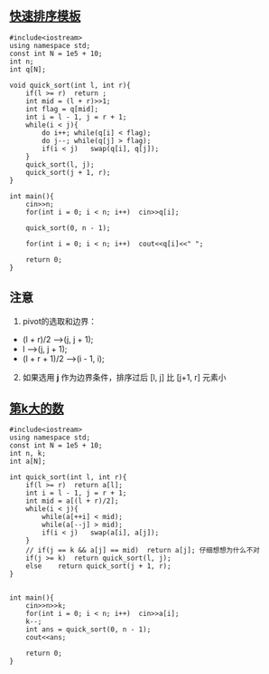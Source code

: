 ## [快速排序模板](https://www.acwing.com/activity/content/problem/content/819/)


```
#include<iostream>
using namespace std;
const int N = 1e5 + 10;
int n;
int q[N];

void quick_sort(int l, int r){
    if(l >= r)  return ;
    int mid = (l + r)>>1;
    int flag = q[mid];
    int i = l - 1, j = r + 1;
    while(i < j){
        do i++; while(q[i] < flag);
        do j--; while(q[j] > flag);
        if(i < j)   swap(q[i], q[j]);
    }
    quick_sort(l, j);
    quick_sort(j + 1, r);
}

int main(){
    cin>>n;
    for(int i = 0; i < n; i++)  cin>>q[i];
    
    quick_sort(0, n - 1);
    
    for(int i = 0; i < n; i++)  cout<<q[i]<<" ";
    
    return 0;
}
```
## 注意
1. pivot的选取和边界： 
- (l + r)/2 -->(j, j + 1); 
- l -->(j, j + 1); 
- (l + r + 1)/2 -->(i - 1, i);
2. 如果选用 **j** 作为边界条件，排序过后 [l, j] 比 [j+1, r] 元素小

## [第k大的数](https://www.acwing.com/problem/content/788/)

```
#include<iostream>
using namespace std;
const int N = 1e5 + 10;
int n, k;
int a[N];

int quick_sort(int l, int r){
    if(l >= r)  return a[l];
    int i = l - 1, j = r + 1;
    int mid = a[(l + r)/2];
    while(i < j){
        while(a[++i] < mid);
        while(a[--j] > mid);
        if(i < j)   swap(a[i], a[j]);
    }
    // if(j == k && a[j] == mid)  return a[j]; 仔细想想为什么不对
    if(j >= k)  return quick_sort(l, j);
    else    return quick_sort(j + 1, r);
}


int main(){
    cin>>n>>k;
    for(int i = 0; i < n; i++)  cin>>a[i];
    k--;
    int ans = quick_sort(0, n - 1);
    cout<<ans;
    
    return 0;
}
```